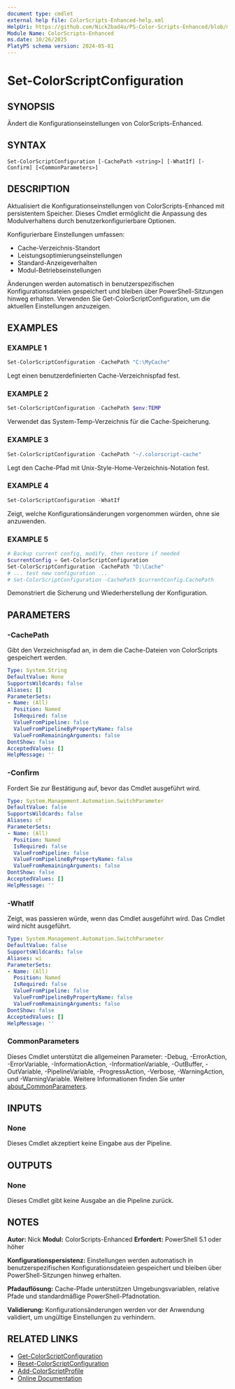 ```yaml
---
document type: cmdlet
external help file: ColorScripts-Enhanced-help.xml
HelpUri: https://github.com/Nick2bad4u/PS-Color-Scripts-Enhanced/blob/main/ColorScripts-Enhanced/de/Set-ColorScriptConfiguration.md
Module Name: ColorScripts-Enhanced
ms.date: 10/26/2025
PlatyPS schema version: 2024-05-01
---
```


# Set-ColorScriptConfiguration

## SYNOPSIS

Ändert die Konfigurationseinstellungen von ColorScripts-Enhanced.

## SYNTAX

```
Set-ColorScriptConfiguration [-CachePath <string>] [-WhatIf] [-Confirm] [<CommonParameters>]
```

## DESCRIPTION

Aktualisiert die Konfigurationseinstellungen von ColorScripts-Enhanced mit persistentem Speicher. Dieses Cmdlet ermöglicht die Anpassung des Modulverhaltens durch benutzerkonfigurierbare Optionen.

Konfigurierbare Einstellungen umfassen:
- Cache-Verzeichnis-Standort
- Leistungsoptimierungseinstellungen
- Standard-Anzeigeverhalten
- Modul-Betriebseinstellungen

Änderungen werden automatisch in benutzerspezifischen Konfigurationsdateien gespeichert und bleiben über PowerShell-Sitzungen hinweg erhalten. Verwenden Sie Get-ColorScriptConfiguration, um die aktuellen Einstellungen anzuzeigen.

## EXAMPLES

### EXAMPLE 1

```powershell
Set-ColorScriptConfiguration -CachePath "C:\MyCache"
```

Legt einen benutzerdefinierten Cache-Verzeichnispfad fest.

### EXAMPLE 2

```powershell
Set-ColorScriptConfiguration -CachePath $env:TEMP
```

Verwendet das System-Temp-Verzeichnis für die Cache-Speicherung.

### EXAMPLE 3

```powershell
Set-ColorScriptConfiguration -CachePath "~/.colorscript-cache"
```

Legt den Cache-Pfad mit Unix-Style-Home-Verzeichnis-Notation fest.

### EXAMPLE 4

```powershell
Set-ColorScriptConfiguration -WhatIf
```

Zeigt, welche Konfigurationsänderungen vorgenommen würden, ohne sie anzuwenden.

### EXAMPLE 5

```powershell
# Backup current config, modify, then restore if needed
$currentConfig = Get-ColorScriptConfiguration
Set-ColorScriptConfiguration -CachePath "D:\Cache"
# ... test new configuration ...
# Set-ColorScriptConfiguration -CachePath $currentConfig.CachePath
```

Demonstriert die Sicherung und Wiederherstellung der Konfiguration.

## PARAMETERS

### -CachePath

Gibt den Verzeichnispfad an, in dem die Cache-Dateien von ColorScripts gespeichert werden.

```yaml
Type: System.String
DefaultValue: None
SupportsWildcards: false
Aliases: []
ParameterSets:
- Name: (All)
  Position: Named
  IsRequired: false
  ValueFromPipeline: false
  ValueFromPipelineByPropertyName: false
  ValueFromRemainingArguments: false
DontShow: false
AcceptedValues: []
HelpMessage: ''
```

### -Confirm

Fordert Sie zur Bestätigung auf, bevor das Cmdlet ausgeführt wird.

```yaml
Type: System.Management.Automation.SwitchParameter
DefaultValue: false
SupportsWildcards: false
Aliases: cf
ParameterSets:
- Name: (All)
  Position: Named
  IsRequired: false
  ValueFromPipeline: false
  ValueFromPipelineByPropertyName: false
  ValueFromRemainingArguments: false
DontShow: false
AcceptedValues: []
HelpMessage: ''
```

### -WhatIf

Zeigt, was passieren würde, wenn das Cmdlet ausgeführt wird. Das Cmdlet wird nicht ausgeführt.

```yaml
Type: System.Management.Automation.SwitchParameter
DefaultValue: false
SupportsWildcards: false
Aliases: wi
ParameterSets:
- Name: (All)
  Position: Named
  IsRequired: false
  ValueFromPipeline: false
  ValueFromPipelineByPropertyName: false
  ValueFromRemainingArguments: false
DontShow: false
AcceptedValues: []
HelpMessage: ''
```

### CommonParameters

Dieses Cmdlet unterstützt die allgemeinen Parameter: -Debug, -ErrorAction, -ErrorVariable,
-InformationAction, -InformationVariable, -OutBuffer, -OutVariable, -PipelineVariable,
-ProgressAction, -Verbose, -WarningAction, und -WarningVariable. Weitere Informationen finden Sie unter
[about_CommonParameters](https://go.microsoft.com/fwlink/?LinkID=113216).

## INPUTS

### None

Dieses Cmdlet akzeptiert keine Eingabe aus der Pipeline.

## OUTPUTS

### None

Dieses Cmdlet gibt keine Ausgabe an die Pipeline zurück.

## NOTES

**Autor:** Nick
**Modul:** ColorScripts-Enhanced
**Erfordert:** PowerShell 5.1 oder höher

**Konfigurationspersistenz:**
Einstellungen werden automatisch in benutzerspezifischen Konfigurationsdateien gespeichert und bleiben über PowerShell-Sitzungen hinweg erhalten.

**Pfadauflösung:**
Cache-Pfade unterstützen Umgebungsvariablen, relative Pfade und standardmäßige PowerShell-Pfadnotation.

**Validierung:**
Konfigurationsänderungen werden vor der Anwendung validiert, um ungültige Einstellungen zu verhindern.

## RELATED LINKS

- [Get-ColorScriptConfiguration](Get-ColorScriptConfiguration.md)
- [Reset-ColorScriptConfiguration](Reset-ColorScriptConfiguration.md)
- [Add-ColorScriptProfile](Add-ColorScriptProfile.md)
- [Online Documentation](https://github.com/Nick2bad4u/ps-color-scripts-enhanced)
